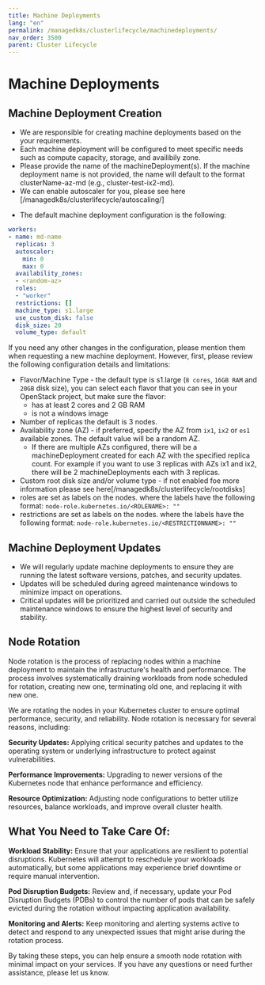 ```yaml
---
title: Machine Deployments
lang: "en"
permalink: /managedk8s/clusterlifecycle/machinedeployments/
nav_order: 3500
parent: Cluster Lifecycle
---
```

# Machine Deployments

## Machine Deployment Creation
- We are responsible for creating machine deployments based on the your requirements.
- Each machine deployment will be configured to meet specific needs such as compute capacity, storage, and availibily zone.
- Please provide the name of the machineDeployment(s). If the machine deployment name is not provided, the name will default to the format clusterName-az-md (e.g., cluster-test-ix2-md).
- We can enable autoscaler for you, please see here [/managedk8s/clusterlifecycle/autoscaling/]
* The default machine deployment configuration is the following:
```yaml
workers:
- name: md-name
  replicas: 3
  autoscaler:
    min: 0
    max: 0
  availability_zones:
  - <random-az>
  roles:
  - "worker"
  restrictions: []
  machine_type: s1.large
  use_custom_disk: false
  disk_size: 20
  volume_type: default  
```
If you need any other changes in the configuration, please mention them when requesting a new machine deployment. However, first, please review the following configuration details and limitations:
 * Flavor/Machine Type - the default type is s1.large (`8 cores`, `16GB RAM` and `20GB` disk size), you can select each flavor that you can see in your OpenStack project, but make sure the flavor:
    * has at least 2 cores and 2 GB RAM
    * is not a windows image
* Number of replicas  the default is 3 nodes. 
* Availability zone (AZ) - if preferred, specify the AZ from `ix1`, `ix2` or `es1` available zones. The default value will be a random AZ.
  * If there are multiple AZs configured, there will be a machineDeployment created for each AZ with the specified replica count. For example if you want to use 3 replicas with AZs ix1 and ix2, there will be 2 machineDeployments each with 3 replicas.
* Custom root disk size and/or volume type - if not enabled foe more information please see here[/managedk8s/clusterlifecycle/rootdisks]
* roles are set as labels on the nodes. where the labels have the following format: `node-role.kubernetes.io/<ROLENAME>: ""`
* restrictions are set as labels on the nodes. where the labels have the following format: `node-role.kubernetes.io/<RESTRICTIONNAME>: ""`

## Machine Deployment Updates

- We will regularly update machine deployments to ensure they are running the latest software versions, patches, and security updates.
- Updates will be scheduled during agreed maintenance windows to minimize impact on operations.
- Critical updates will be prioritized and carried out outside the scheduled maintenance windows to ensure the highest level of security and stability.

## Node Rotation
Node rotation is the process of replacing nodes within a machine deployment to maintain the infrastructure's health and performance. The process involves systematically draining workloads from node scheduled for rotation, creating new one, terminating old one, and replacing it with new one.

We are rotating the nodes in your Kubernetes cluster to ensure optimal performance, security, and reliability. Node rotation is necessary for several reasons, including:

**Security Updates:** Applying critical security patches and updates to the operating system or underlying infrastructure to protect against vulnerabilities.

**Performance Improvements:** Upgrading to newer versions of the Kubernetes node that enhance performance and efficiency.

**Resource Optimization:** Adjusting node configurations to better utilize resources, balance workloads, and improve overall cluster health.

## What You Need to Take Care Of:
**Workload Stability:** Ensure that your applications are resilient to potential disruptions. Kubernetes will attempt to reschedule your workloads automatically, but some applications may experience brief downtime or require manual intervention.

**Pod Disruption Budgets:** Review and, if necessary, update your Pod Disruption Budgets (PDBs) to control the number of pods that can be safely evicted during the rotation without impacting application availability.

**Monitoring and Alerts:** Keep monitoring and alerting systems active to detect and respond to any unexpected issues that might arise during the rotation process.

By taking these steps, you can help ensure a smooth node rotation with minimal impact on your services. If you have any questions or need further assistance, please let us know.